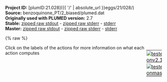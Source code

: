 **Project ID:** [plumID:21.028]({{ '/' | absolute_url }}eggs/21/028/)  
**Source:** benzoquinone_PT/2_biased/plumed.dat  
**Originally used with PLUMED version:** 2.7  
**Stable:** [zipped raw stdout](plumed.dat.plumed.stdout.txt.zip) - [zipped raw stderr](plumed.dat.plumed.stderr.txt.zip) - [stderr](plumed.dat.plumed.stderr)  
**Master:** [zipped raw stdout](plumed.dat.plumed_master.stdout.txt.zip) - [zipped raw stderr](plumed.dat.plumed_master.stderr.txt.zip) - [stderr](plumed.dat.plumed_master.stderr)  

{% raw %}
<div style="width: 100%; float:left">
<div style="width: 90%; float:left" id="value_details_data/benzoquinone_PT/2_biased/plumed.dat"> Click on the labels of the actions for more information on what each action computes </div>
<div style="width: 10%; float:left"><table><tr><td style="padding:1px"><a href="plumed.dat.plumed.stderr"><img src="https://img.shields.io/badge/v2.10-passing-green.svg" alt="tested onv2.10" /></a></td></tr><tr><td style="padding:1px"><a href="plumed.dat.plumed_master.stderr"><img src="https://img.shields.io/badge/master-passing-green.svg" alt="tested onmaster" /></a></td></tr></table></div></div>
<pre style="width=97%;">
<span style="color:blue" class="comment">#! vim:ft=plumed</span>
<br/><span style="color:blue" class="comment"># input file for biased intramolecular double proton transfer in 2,5-diamino-1,4-benzoquinone with Deep-TDA</span>
<br/><span style="color:blue" class="comment"># we can use the coordination number of the heavy atoms!</span>
<span style="color:blue" class="comment"># we would like to preserve the symmetries</span>
<br/><span style="color:blue" class="comment">#UNITS</span>
<span class="plumedtooltip" style="color:green">UNITS<span class="right">This command sets the internal units for the code. <a href="https://www.plumed.org/doc-master/user-doc/html/_u_n_i_t_s.html" style="color:green">More details</a><i></i></span></span> <span class="plumedtooltip">LENGTH<span class="right">the units of lengths<i></i></span></span>=A

<span style="color:blue" class="comment"># ==== GROUPS ====</span>
<span style="display:none;" id="data/benzoquinone_PT/2_biased/plumed.dat">The UNITS action with label <b></b> calculates something</span><b name="data/benzoquinone_PT/2_biased/plumed.datC" onclick='showPath("data/benzoquinone_PT/2_biased/plumed.dat","data/benzoquinone_PT/2_biased/plumed.datC","data/benzoquinone_PT/2_biased/plumed.datC","violet")'>C</b><span style="display:none;" id="data/benzoquinone_PT/2_biased/plumed.datC">The GROUP action with label <b>C</b> calculates the following quantities:<table  align="center" frame="void" width="95%" cellpadding="5%"><tr><td width="5%"><b> Quantity </b>  </td><td width="5%"><b> Type </b>  </td><td><b> Description </b> </td></tr><tr><td width="5%">C</td><td width="5%"><font color="violet">atoms</font></td><td>indices of atoms specified in GROUP</td></tr></table></span>: <span class="plumedtooltip" style="color:green">GROUP<span class="right">Define a group of atoms so that a particular list of atoms can be referenced with a single label in definitions of CVs or virtual atoms. <a href="https://www.plumed.org/doc-master/user-doc/html/_g_r_o_u_p.html" style="color:green">More details</a><i></i></span></span> <span class="plumedtooltip">ATOMS<span class="right">the numerical indexes for the set of atoms in the group<i></i></span></span>=1,2,3,4,5,6
<b name="data/benzoquinone_PT/2_biased/plumed.datN" onclick='showPath("data/benzoquinone_PT/2_biased/plumed.dat","data/benzoquinone_PT/2_biased/plumed.datN","data/benzoquinone_PT/2_biased/plumed.datN","violet")'>N</b><span style="display:none;" id="data/benzoquinone_PT/2_biased/plumed.datN">The GROUP action with label <b>N</b> calculates the following quantities:<table  align="center" frame="void" width="95%" cellpadding="5%"><tr><td width="5%"><b> Quantity </b>  </td><td width="5%"><b> Type </b>  </td><td><b> Description </b> </td></tr><tr><td width="5%">N</td><td width="5%"><font color="violet">atoms</font></td><td>indices of atoms specified in GROUP</td></tr></table></span>: <span class="plumedtooltip" style="color:green">GROUP<span class="right">Define a group of atoms so that a particular list of atoms can be referenced with a single label in definitions of CVs or virtual atoms. <a href="https://www.plumed.org/doc-master/user-doc/html/_g_r_o_u_p.html" style="color:green">More details</a><i></i></span></span> <span class="plumedtooltip">ATOMS<span class="right">the numerical indexes for the set of atoms in the group<i></i></span></span>=9,12
<b name="data/benzoquinone_PT/2_biased/plumed.datO" onclick='showPath("data/benzoquinone_PT/2_biased/plumed.dat","data/benzoquinone_PT/2_biased/plumed.datO","data/benzoquinone_PT/2_biased/plumed.datO","violet")'>O</b><span style="display:none;" id="data/benzoquinone_PT/2_biased/plumed.datO">The GROUP action with label <b>O</b> calculates the following quantities:<table  align="center" frame="void" width="95%" cellpadding="5%"><tr><td width="5%"><b> Quantity </b>  </td><td width="5%"><b> Type </b>  </td><td><b> Description </b> </td></tr><tr><td width="5%">O</td><td width="5%"><font color="violet">atoms</font></td><td>indices of atoms specified in GROUP</td></tr></table></span>: <span class="plumedtooltip" style="color:green">GROUP<span class="right">Define a group of atoms so that a particular list of atoms can be referenced with a single label in definitions of CVs or virtual atoms. <a href="https://www.plumed.org/doc-master/user-doc/html/_g_r_o_u_p.html" style="color:green">More details</a><i></i></span></span> <span class="plumedtooltip">ATOMS<span class="right">the numerical indexes for the set of atoms in the group<i></i></span></span>=15,16
<b name="data/benzoquinone_PT/2_biased/plumed.datH" onclick='showPath("data/benzoquinone_PT/2_biased/plumed.dat","data/benzoquinone_PT/2_biased/plumed.datH","data/benzoquinone_PT/2_biased/plumed.datH","violet")'>H</b><span style="display:none;" id="data/benzoquinone_PT/2_biased/plumed.datH">The GROUP action with label <b>H</b> calculates the following quantities:<table  align="center" frame="void" width="95%" cellpadding="5%"><tr><td width="5%"><b> Quantity </b>  </td><td width="5%"><b> Type </b>  </td><td><b> Description </b> </td></tr><tr><td width="5%">H</td><td width="5%"><font color="violet">atoms</font></td><td>indices of atoms specified in GROUP</td></tr></table></span>: <span class="plumedtooltip" style="color:green">GROUP<span class="right">Define a group of atoms so that a particular list of atoms can be referenced with a single label in definitions of CVs or virtual atoms. <a href="https://www.plumed.org/doc-master/user-doc/html/_g_r_o_u_p.html" style="color:green">More details</a><i></i></span></span> <span class="plumedtooltip">ATOMS<span class="right">the numerical indexes for the set of atoms in the group<i></i></span></span>=7,8,10,11,13,14

<span style="color:blue" class="comment"># ==== HEAVY ATOMS ====</span>
<b name="data/benzoquinone_PT/2_biased/plumed.datC1" onclick='showPath("data/benzoquinone_PT/2_biased/plumed.dat","data/benzoquinone_PT/2_biased/plumed.datC1","data/benzoquinone_PT/2_biased/plumed.datC1","violet")'>C1</b><span style="display:none;" id="data/benzoquinone_PT/2_biased/plumed.datC1">The GROUP action with label <b>C1</b> calculates the following quantities:<table  align="center" frame="void" width="95%" cellpadding="5%"><tr><td width="5%"><b> Quantity </b>  </td><td width="5%"><b> Type </b>  </td><td><b> Description </b> </td></tr><tr><td width="5%">C1</td><td width="5%"><font color="violet">atoms</font></td><td>indices of atoms specified in GROUP</td></tr></table></span>: <span class="plumedtooltip" style="color:green">GROUP<span class="right">Define a group of atoms so that a particular list of atoms can be referenced with a single label in definitions of CVs or virtual atoms. <a href="https://www.plumed.org/doc-master/user-doc/html/_g_r_o_u_p.html" style="color:green">More details</a><i></i></span></span> <span class="plumedtooltip">ATOMS<span class="right">the numerical indexes for the set of atoms in the group<i></i></span></span>=1
<b name="data/benzoquinone_PT/2_biased/plumed.datC2" onclick='showPath("data/benzoquinone_PT/2_biased/plumed.dat","data/benzoquinone_PT/2_biased/plumed.datC2","data/benzoquinone_PT/2_biased/plumed.datC2","violet")'>C2</b><span style="display:none;" id="data/benzoquinone_PT/2_biased/plumed.datC2">The GROUP action with label <b>C2</b> calculates the following quantities:<table  align="center" frame="void" width="95%" cellpadding="5%"><tr><td width="5%"><b> Quantity </b>  </td><td width="5%"><b> Type </b>  </td><td><b> Description </b> </td></tr><tr><td width="5%">C2</td><td width="5%"><font color="violet">atoms</font></td><td>indices of atoms specified in GROUP</td></tr></table></span>: <span class="plumedtooltip" style="color:green">GROUP<span class="right">Define a group of atoms so that a particular list of atoms can be referenced with a single label in definitions of CVs or virtual atoms. <a href="https://www.plumed.org/doc-master/user-doc/html/_g_r_o_u_p.html" style="color:green">More details</a><i></i></span></span> <span class="plumedtooltip">ATOMS<span class="right">the numerical indexes for the set of atoms in the group<i></i></span></span>=2
<b name="data/benzoquinone_PT/2_biased/plumed.datC3" onclick='showPath("data/benzoquinone_PT/2_biased/plumed.dat","data/benzoquinone_PT/2_biased/plumed.datC3","data/benzoquinone_PT/2_biased/plumed.datC3","violet")'>C3</b><span style="display:none;" id="data/benzoquinone_PT/2_biased/plumed.datC3">The GROUP action with label <b>C3</b> calculates the following quantities:<table  align="center" frame="void" width="95%" cellpadding="5%"><tr><td width="5%"><b> Quantity </b>  </td><td width="5%"><b> Type </b>  </td><td><b> Description </b> </td></tr><tr><td width="5%">C3</td><td width="5%"><font color="violet">atoms</font></td><td>indices of atoms specified in GROUP</td></tr></table></span>: <span class="plumedtooltip" style="color:green">GROUP<span class="right">Define a group of atoms so that a particular list of atoms can be referenced with a single label in definitions of CVs or virtual atoms. <a href="https://www.plumed.org/doc-master/user-doc/html/_g_r_o_u_p.html" style="color:green">More details</a><i></i></span></span> <span class="plumedtooltip">ATOMS<span class="right">the numerical indexes for the set of atoms in the group<i></i></span></span>=3
<b name="data/benzoquinone_PT/2_biased/plumed.datC4" onclick='showPath("data/benzoquinone_PT/2_biased/plumed.dat","data/benzoquinone_PT/2_biased/plumed.datC4","data/benzoquinone_PT/2_biased/plumed.datC4","violet")'>C4</b><span style="display:none;" id="data/benzoquinone_PT/2_biased/plumed.datC4">The GROUP action with label <b>C4</b> calculates the following quantities:<table  align="center" frame="void" width="95%" cellpadding="5%"><tr><td width="5%"><b> Quantity </b>  </td><td width="5%"><b> Type </b>  </td><td><b> Description </b> </td></tr><tr><td width="5%">C4</td><td width="5%"><font color="violet">atoms</font></td><td>indices of atoms specified in GROUP</td></tr></table></span>: <span class="plumedtooltip" style="color:green">GROUP<span class="right">Define a group of atoms so that a particular list of atoms can be referenced with a single label in definitions of CVs or virtual atoms. <a href="https://www.plumed.org/doc-master/user-doc/html/_g_r_o_u_p.html" style="color:green">More details</a><i></i></span></span> <span class="plumedtooltip">ATOMS<span class="right">the numerical indexes for the set of atoms in the group<i></i></span></span>=4
<b name="data/benzoquinone_PT/2_biased/plumed.datC5" onclick='showPath("data/benzoquinone_PT/2_biased/plumed.dat","data/benzoquinone_PT/2_biased/plumed.datC5","data/benzoquinone_PT/2_biased/plumed.datC5","violet")'>C5</b><span style="display:none;" id="data/benzoquinone_PT/2_biased/plumed.datC5">The GROUP action with label <b>C5</b> calculates the following quantities:<table  align="center" frame="void" width="95%" cellpadding="5%"><tr><td width="5%"><b> Quantity </b>  </td><td width="5%"><b> Type </b>  </td><td><b> Description </b> </td></tr><tr><td width="5%">C5</td><td width="5%"><font color="violet">atoms</font></td><td>indices of atoms specified in GROUP</td></tr></table></span>: <span class="plumedtooltip" style="color:green">GROUP<span class="right">Define a group of atoms so that a particular list of atoms can be referenced with a single label in definitions of CVs or virtual atoms. <a href="https://www.plumed.org/doc-master/user-doc/html/_g_r_o_u_p.html" style="color:green">More details</a><i></i></span></span> <span class="plumedtooltip">ATOMS<span class="right">the numerical indexes for the set of atoms in the group<i></i></span></span>=5
<b name="data/benzoquinone_PT/2_biased/plumed.datC6" onclick='showPath("data/benzoquinone_PT/2_biased/plumed.dat","data/benzoquinone_PT/2_biased/plumed.datC6","data/benzoquinone_PT/2_biased/plumed.datC6","violet")'>C6</b><span style="display:none;" id="data/benzoquinone_PT/2_biased/plumed.datC6">The GROUP action with label <b>C6</b> calculates the following quantities:<table  align="center" frame="void" width="95%" cellpadding="5%"><tr><td width="5%"><b> Quantity </b>  </td><td width="5%"><b> Type </b>  </td><td><b> Description </b> </td></tr><tr><td width="5%">C6</td><td width="5%"><font color="violet">atoms</font></td><td>indices of atoms specified in GROUP</td></tr></table></span>: <span class="plumedtooltip" style="color:green">GROUP<span class="right">Define a group of atoms so that a particular list of atoms can be referenced with a single label in definitions of CVs or virtual atoms. <a href="https://www.plumed.org/doc-master/user-doc/html/_g_r_o_u_p.html" style="color:green">More details</a><i></i></span></span> <span class="plumedtooltip">ATOMS<span class="right">the numerical indexes for the set of atoms in the group<i></i></span></span>=6
<b name="data/benzoquinone_PT/2_biased/plumed.datN1" onclick='showPath("data/benzoquinone_PT/2_biased/plumed.dat","data/benzoquinone_PT/2_biased/plumed.datN1","data/benzoquinone_PT/2_biased/plumed.datN1","violet")'>N1</b><span style="display:none;" id="data/benzoquinone_PT/2_biased/plumed.datN1">The GROUP action with label <b>N1</b> calculates the following quantities:<table  align="center" frame="void" width="95%" cellpadding="5%"><tr><td width="5%"><b> Quantity </b>  </td><td width="5%"><b> Type </b>  </td><td><b> Description </b> </td></tr><tr><td width="5%">N1</td><td width="5%"><font color="violet">atoms</font></td><td>indices of atoms specified in GROUP</td></tr></table></span>: <span class="plumedtooltip" style="color:green">GROUP<span class="right">Define a group of atoms so that a particular list of atoms can be referenced with a single label in definitions of CVs or virtual atoms. <a href="https://www.plumed.org/doc-master/user-doc/html/_g_r_o_u_p.html" style="color:green">More details</a><i></i></span></span> <span class="plumedtooltip">ATOMS<span class="right">the numerical indexes for the set of atoms in the group<i></i></span></span>=9
<b name="data/benzoquinone_PT/2_biased/plumed.datN2" onclick='showPath("data/benzoquinone_PT/2_biased/plumed.dat","data/benzoquinone_PT/2_biased/plumed.datN2","data/benzoquinone_PT/2_biased/plumed.datN2","violet")'>N2</b><span style="display:none;" id="data/benzoquinone_PT/2_biased/plumed.datN2">The GROUP action with label <b>N2</b> calculates the following quantities:<table  align="center" frame="void" width="95%" cellpadding="5%"><tr><td width="5%"><b> Quantity </b>  </td><td width="5%"><b> Type </b>  </td><td><b> Description </b> </td></tr><tr><td width="5%">N2</td><td width="5%"><font color="violet">atoms</font></td><td>indices of atoms specified in GROUP</td></tr></table></span>: <span class="plumedtooltip" style="color:green">GROUP<span class="right">Define a group of atoms so that a particular list of atoms can be referenced with a single label in definitions of CVs or virtual atoms. <a href="https://www.plumed.org/doc-master/user-doc/html/_g_r_o_u_p.html" style="color:green">More details</a><i></i></span></span> <span class="plumedtooltip">ATOMS<span class="right">the numerical indexes for the set of atoms in the group<i></i></span></span>=12
<b name="data/benzoquinone_PT/2_biased/plumed.datO1" onclick='showPath("data/benzoquinone_PT/2_biased/plumed.dat","data/benzoquinone_PT/2_biased/plumed.datO1","data/benzoquinone_PT/2_biased/plumed.datO1","violet")'>O1</b><span style="display:none;" id="data/benzoquinone_PT/2_biased/plumed.datO1">The GROUP action with label <b>O1</b> calculates the following quantities:<table  align="center" frame="void" width="95%" cellpadding="5%"><tr><td width="5%"><b> Quantity </b>  </td><td width="5%"><b> Type </b>  </td><td><b> Description </b> </td></tr><tr><td width="5%">O1</td><td width="5%"><font color="violet">atoms</font></td><td>indices of atoms specified in GROUP</td></tr></table></span>: <span class="plumedtooltip" style="color:green">GROUP<span class="right">Define a group of atoms so that a particular list of atoms can be referenced with a single label in definitions of CVs or virtual atoms. <a href="https://www.plumed.org/doc-master/user-doc/html/_g_r_o_u_p.html" style="color:green">More details</a><i></i></span></span> <span class="plumedtooltip">ATOMS<span class="right">the numerical indexes for the set of atoms in the group<i></i></span></span>=15
<b name="data/benzoquinone_PT/2_biased/plumed.datO2" onclick='showPath("data/benzoquinone_PT/2_biased/plumed.dat","data/benzoquinone_PT/2_biased/plumed.datO2","data/benzoquinone_PT/2_biased/plumed.datO2","violet")'>O2</b><span style="display:none;" id="data/benzoquinone_PT/2_biased/plumed.datO2">The GROUP action with label <b>O2</b> calculates the following quantities:<table  align="center" frame="void" width="95%" cellpadding="5%"><tr><td width="5%"><b> Quantity </b>  </td><td width="5%"><b> Type </b>  </td><td><b> Description </b> </td></tr><tr><td width="5%">O2</td><td width="5%"><font color="violet">atoms</font></td><td>indices of atoms specified in GROUP</td></tr></table></span>: <span class="plumedtooltip" style="color:green">GROUP<span class="right">Define a group of atoms so that a particular list of atoms can be referenced with a single label in definitions of CVs or virtual atoms. <a href="https://www.plumed.org/doc-master/user-doc/html/_g_r_o_u_p.html" style="color:green">More details</a><i></i></span></span> <span class="plumedtooltip">ATOMS<span class="right">the numerical indexes for the set of atoms in the group<i></i></span></span>=16

<b name="data/benzoquinone_PT/2_biased/plumed.datc1c" onclick='showPath("data/benzoquinone_PT/2_biased/plumed.dat","data/benzoquinone_PT/2_biased/plumed.datc1c","data/benzoquinone_PT/2_biased/plumed.datc1c","black")'>c1c</b><span style="display:none;" id="data/benzoquinone_PT/2_biased/plumed.datc1c">The COORDINATION action with label <b>c1c</b> calculates the following quantities:<table  align="center" frame="void" width="95%" cellpadding="5%"><tr><td width="5%"><b> Quantity </b>  </td><td width="5%"><b> Type </b>  </td><td><b> Description </b> </td></tr><tr><td width="5%">c1c</td><td width="5%"><font color="black">scalar</font></td><td>the value of the coordination</td></tr></table></span>: <span class="plumedtooltip" style="color:green">COORDINATION<span class="right">Calculate coordination numbers. <a href="https://www.plumed.org/doc-master/user-doc/html/_c_o_o_r_d_i_n_a_t_i_o_n.html" style="color:green">More details</a><i></i></span></span> <span class="plumedtooltip">GROUPA<span class="right">First list of atoms<i></i></span></span>=<b name="data/benzoquinone_PT/2_biased/plumed.datC1">C1</b> <span class="plumedtooltip">GROUPB<span class="right">Second list of atoms (if empty, N*(N-1)/2 pairs in GROUPA are counted)<i></i></span></span>=<b name="data/benzoquinone_PT/2_biased/plumed.datC">C</b> <span class="plumedtooltip">SWITCH<span class="right">This keyword is used if you want to employ an alternative to the continuous switching function defined above<i></i></span></span>={RATIONAL D_0=0.0 R_0=1.7 NN=6 MM=8} <span class="plumedtooltip">NOPBC<span class="right"> ignore the periodic boundary conditions when calculating distances<i></i></span></span>
<b name="data/benzoquinone_PT/2_biased/plumed.datc1n" onclick='showPath("data/benzoquinone_PT/2_biased/plumed.dat","data/benzoquinone_PT/2_biased/plumed.datc1n","data/benzoquinone_PT/2_biased/plumed.datc1n","black")'>c1n</b><span style="display:none;" id="data/benzoquinone_PT/2_biased/plumed.datc1n">The COORDINATION action with label <b>c1n</b> calculates the following quantities:<table  align="center" frame="void" width="95%" cellpadding="5%"><tr><td width="5%"><b> Quantity </b>  </td><td width="5%"><b> Type </b>  </td><td><b> Description </b> </td></tr><tr><td width="5%">c1n</td><td width="5%"><font color="black">scalar</font></td><td>the value of the coordination</td></tr></table></span>: <span class="plumedtooltip" style="color:green">COORDINATION<span class="right">Calculate coordination numbers. <a href="https://www.plumed.org/doc-master/user-doc/html/_c_o_o_r_d_i_n_a_t_i_o_n.html" style="color:green">More details</a><i></i></span></span> <span class="plumedtooltip">GROUPA<span class="right">First list of atoms<i></i></span></span>=<b name="data/benzoquinone_PT/2_biased/plumed.datC1">C1</b> <span class="plumedtooltip">GROUPB<span class="right">Second list of atoms (if empty, N*(N-1)/2 pairs in GROUPA are counted)<i></i></span></span>=<b name="data/benzoquinone_PT/2_biased/plumed.datN">N</b> <span class="plumedtooltip">SWITCH<span class="right">This keyword is used if you want to employ an alternative to the continuous switching function defined above<i></i></span></span>={RATIONAL D_0=0.0 R_0=1.7 NN=6 MM=8} <span class="plumedtooltip">NOPBC<span class="right"> ignore the periodic boundary conditions when calculating distances<i></i></span></span>
<b name="data/benzoquinone_PT/2_biased/plumed.datc1o" onclick='showPath("data/benzoquinone_PT/2_biased/plumed.dat","data/benzoquinone_PT/2_biased/plumed.datc1o","data/benzoquinone_PT/2_biased/plumed.datc1o","black")'>c1o</b><span style="display:none;" id="data/benzoquinone_PT/2_biased/plumed.datc1o">The COORDINATION action with label <b>c1o</b> calculates the following quantities:<table  align="center" frame="void" width="95%" cellpadding="5%"><tr><td width="5%"><b> Quantity </b>  </td><td width="5%"><b> Type </b>  </td><td><b> Description </b> </td></tr><tr><td width="5%">c1o</td><td width="5%"><font color="black">scalar</font></td><td>the value of the coordination</td></tr></table></span>: <span class="plumedtooltip" style="color:green">COORDINATION<span class="right">Calculate coordination numbers. <a href="https://www.plumed.org/doc-master/user-doc/html/_c_o_o_r_d_i_n_a_t_i_o_n.html" style="color:green">More details</a><i></i></span></span> <span class="plumedtooltip">GROUPA<span class="right">First list of atoms<i></i></span></span>=<b name="data/benzoquinone_PT/2_biased/plumed.datC1">C1</b> <span class="plumedtooltip">GROUPB<span class="right">Second list of atoms (if empty, N*(N-1)/2 pairs in GROUPA are counted)<i></i></span></span>=<b name="data/benzoquinone_PT/2_biased/plumed.datO">O</b> <span class="plumedtooltip">SWITCH<span class="right">This keyword is used if you want to employ an alternative to the continuous switching function defined above<i></i></span></span>={RATIONAL D_0=0.0 R_0=1.6 NN=6 MM=8} <span class="plumedtooltip">NOPBC<span class="right"> ignore the periodic boundary conditions when calculating distances<i></i></span></span>
<b name="data/benzoquinone_PT/2_biased/plumed.datc1h" onclick='showPath("data/benzoquinone_PT/2_biased/plumed.dat","data/benzoquinone_PT/2_biased/plumed.datc1h","data/benzoquinone_PT/2_biased/plumed.datc1h","black")'>c1h</b><span style="display:none;" id="data/benzoquinone_PT/2_biased/plumed.datc1h">The COORDINATION action with label <b>c1h</b> calculates the following quantities:<table  align="center" frame="void" width="95%" cellpadding="5%"><tr><td width="5%"><b> Quantity </b>  </td><td width="5%"><b> Type </b>  </td><td><b> Description </b> </td></tr><tr><td width="5%">c1h</td><td width="5%"><font color="black">scalar</font></td><td>the value of the coordination</td></tr></table></span>: <span class="plumedtooltip" style="color:green">COORDINATION<span class="right">Calculate coordination numbers. <a href="https://www.plumed.org/doc-master/user-doc/html/_c_o_o_r_d_i_n_a_t_i_o_n.html" style="color:green">More details</a><i></i></span></span> <span class="plumedtooltip">GROUPA<span class="right">First list of atoms<i></i></span></span>=<b name="data/benzoquinone_PT/2_biased/plumed.datC1">C1</b> <span class="plumedtooltip">GROUPB<span class="right">Second list of atoms (if empty, N*(N-1)/2 pairs in GROUPA are counted)<i></i></span></span>=<b name="data/benzoquinone_PT/2_biased/plumed.datH">H</b> <span class="plumedtooltip">SWITCH<span class="right">This keyword is used if you want to employ an alternative to the continuous switching function defined above<i></i></span></span>={RATIONAL D_0=0.0 R_0=1.2 NN=6 MM=8} <span class="plumedtooltip">NOPBC<span class="right"> ignore the periodic boundary conditions when calculating distances<i></i></span></span>
<b name="data/benzoquinone_PT/2_biased/plumed.datc2c" onclick='showPath("data/benzoquinone_PT/2_biased/plumed.dat","data/benzoquinone_PT/2_biased/plumed.datc2c","data/benzoquinone_PT/2_biased/plumed.datc2c","black")'>c2c</b><span style="display:none;" id="data/benzoquinone_PT/2_biased/plumed.datc2c">The COORDINATION action with label <b>c2c</b> calculates the following quantities:<table  align="center" frame="void" width="95%" cellpadding="5%"><tr><td width="5%"><b> Quantity </b>  </td><td width="5%"><b> Type </b>  </td><td><b> Description </b> </td></tr><tr><td width="5%">c2c</td><td width="5%"><font color="black">scalar</font></td><td>the value of the coordination</td></tr></table></span>: <span class="plumedtooltip" style="color:green">COORDINATION<span class="right">Calculate coordination numbers. <a href="https://www.plumed.org/doc-master/user-doc/html/_c_o_o_r_d_i_n_a_t_i_o_n.html" style="color:green">More details</a><i></i></span></span> <span class="plumedtooltip">GROUPA<span class="right">First list of atoms<i></i></span></span>=<b name="data/benzoquinone_PT/2_biased/plumed.datC2">C2</b> <span class="plumedtooltip">GROUPB<span class="right">Second list of atoms (if empty, N*(N-1)/2 pairs in GROUPA are counted)<i></i></span></span>=<b name="data/benzoquinone_PT/2_biased/plumed.datC">C</b> <span class="plumedtooltip">SWITCH<span class="right">This keyword is used if you want to employ an alternative to the continuous switching function defined above<i></i></span></span>={RATIONAL D_0=0.0 R_0=1.7 NN=6 MM=8} <span class="plumedtooltip">NOPBC<span class="right"> ignore the periodic boundary conditions when calculating distances<i></i></span></span>
<b name="data/benzoquinone_PT/2_biased/plumed.datc2n" onclick='showPath("data/benzoquinone_PT/2_biased/plumed.dat","data/benzoquinone_PT/2_biased/plumed.datc2n","data/benzoquinone_PT/2_biased/plumed.datc2n","black")'>c2n</b><span style="display:none;" id="data/benzoquinone_PT/2_biased/plumed.datc2n">The COORDINATION action with label <b>c2n</b> calculates the following quantities:<table  align="center" frame="void" width="95%" cellpadding="5%"><tr><td width="5%"><b> Quantity </b>  </td><td width="5%"><b> Type </b>  </td><td><b> Description </b> </td></tr><tr><td width="5%">c2n</td><td width="5%"><font color="black">scalar</font></td><td>the value of the coordination</td></tr></table></span>: <span class="plumedtooltip" style="color:green">COORDINATION<span class="right">Calculate coordination numbers. <a href="https://www.plumed.org/doc-master/user-doc/html/_c_o_o_r_d_i_n_a_t_i_o_n.html" style="color:green">More details</a><i></i></span></span> <span class="plumedtooltip">GROUPA<span class="right">First list of atoms<i></i></span></span>=<b name="data/benzoquinone_PT/2_biased/plumed.datC2">C2</b> <span class="plumedtooltip">GROUPB<span class="right">Second list of atoms (if empty, N*(N-1)/2 pairs in GROUPA are counted)<i></i></span></span>=<b name="data/benzoquinone_PT/2_biased/plumed.datN">N</b> <span class="plumedtooltip">SWITCH<span class="right">This keyword is used if you want to employ an alternative to the continuous switching function defined above<i></i></span></span>={RATIONAL D_0=0.0 R_0=1.7 NN=6 MM=8} <span class="plumedtooltip">NOPBC<span class="right"> ignore the periodic boundary conditions when calculating distances<i></i></span></span>
<b name="data/benzoquinone_PT/2_biased/plumed.datc2o" onclick='showPath("data/benzoquinone_PT/2_biased/plumed.dat","data/benzoquinone_PT/2_biased/plumed.datc2o","data/benzoquinone_PT/2_biased/plumed.datc2o","black")'>c2o</b><span style="display:none;" id="data/benzoquinone_PT/2_biased/plumed.datc2o">The COORDINATION action with label <b>c2o</b> calculates the following quantities:<table  align="center" frame="void" width="95%" cellpadding="5%"><tr><td width="5%"><b> Quantity </b>  </td><td width="5%"><b> Type </b>  </td><td><b> Description </b> </td></tr><tr><td width="5%">c2o</td><td width="5%"><font color="black">scalar</font></td><td>the value of the coordination</td></tr></table></span>: <span class="plumedtooltip" style="color:green">COORDINATION<span class="right">Calculate coordination numbers. <a href="https://www.plumed.org/doc-master/user-doc/html/_c_o_o_r_d_i_n_a_t_i_o_n.html" style="color:green">More details</a><i></i></span></span> <span class="plumedtooltip">GROUPA<span class="right">First list of atoms<i></i></span></span>=<b name="data/benzoquinone_PT/2_biased/plumed.datC2">C2</b> <span class="plumedtooltip">GROUPB<span class="right">Second list of atoms (if empty, N*(N-1)/2 pairs in GROUPA are counted)<i></i></span></span>=<b name="data/benzoquinone_PT/2_biased/plumed.datO">O</b> <span class="plumedtooltip">SWITCH<span class="right">This keyword is used if you want to employ an alternative to the continuous switching function defined above<i></i></span></span>={RATIONAL D_0=0.0 R_0=1.6 NN=6 MM=8} <span class="plumedtooltip">NOPBC<span class="right"> ignore the periodic boundary conditions when calculating distances<i></i></span></span>
<b name="data/benzoquinone_PT/2_biased/plumed.datc2h" onclick='showPath("data/benzoquinone_PT/2_biased/plumed.dat","data/benzoquinone_PT/2_biased/plumed.datc2h","data/benzoquinone_PT/2_biased/plumed.datc2h","black")'>c2h</b><span style="display:none;" id="data/benzoquinone_PT/2_biased/plumed.datc2h">The COORDINATION action with label <b>c2h</b> calculates the following quantities:<table  align="center" frame="void" width="95%" cellpadding="5%"><tr><td width="5%"><b> Quantity </b>  </td><td width="5%"><b> Type </b>  </td><td><b> Description </b> </td></tr><tr><td width="5%">c2h</td><td width="5%"><font color="black">scalar</font></td><td>the value of the coordination</td></tr></table></span>: <span class="plumedtooltip" style="color:green">COORDINATION<span class="right">Calculate coordination numbers. <a href="https://www.plumed.org/doc-master/user-doc/html/_c_o_o_r_d_i_n_a_t_i_o_n.html" style="color:green">More details</a><i></i></span></span> <span class="plumedtooltip">GROUPA<span class="right">First list of atoms<i></i></span></span>=<b name="data/benzoquinone_PT/2_biased/plumed.datC2">C2</b> <span class="plumedtooltip">GROUPB<span class="right">Second list of atoms (if empty, N*(N-1)/2 pairs in GROUPA are counted)<i></i></span></span>=<b name="data/benzoquinone_PT/2_biased/plumed.datH">H</b> <span class="plumedtooltip">SWITCH<span class="right">This keyword is used if you want to employ an alternative to the continuous switching function defined above<i></i></span></span>={RATIONAL D_0=0.0 R_0=1.2 NN=6 MM=8} <span class="plumedtooltip">NOPBC<span class="right"> ignore the periodic boundary conditions when calculating distances<i></i></span></span>
<b name="data/benzoquinone_PT/2_biased/plumed.datc3c" onclick='showPath("data/benzoquinone_PT/2_biased/plumed.dat","data/benzoquinone_PT/2_biased/plumed.datc3c","data/benzoquinone_PT/2_biased/plumed.datc3c","black")'>c3c</b><span style="display:none;" id="data/benzoquinone_PT/2_biased/plumed.datc3c">The COORDINATION action with label <b>c3c</b> calculates the following quantities:<table  align="center" frame="void" width="95%" cellpadding="5%"><tr><td width="5%"><b> Quantity </b>  </td><td width="5%"><b> Type </b>  </td><td><b> Description </b> </td></tr><tr><td width="5%">c3c</td><td width="5%"><font color="black">scalar</font></td><td>the value of the coordination</td></tr></table></span>: <span class="plumedtooltip" style="color:green">COORDINATION<span class="right">Calculate coordination numbers. <a href="https://www.plumed.org/doc-master/user-doc/html/_c_o_o_r_d_i_n_a_t_i_o_n.html" style="color:green">More details</a><i></i></span></span> <span class="plumedtooltip">GROUPA<span class="right">First list of atoms<i></i></span></span>=<b name="data/benzoquinone_PT/2_biased/plumed.datC3">C3</b> <span class="plumedtooltip">GROUPB<span class="right">Second list of atoms (if empty, N*(N-1)/2 pairs in GROUPA are counted)<i></i></span></span>=<b name="data/benzoquinone_PT/2_biased/plumed.datC">C</b> <span class="plumedtooltip">SWITCH<span class="right">This keyword is used if you want to employ an alternative to the continuous switching function defined above<i></i></span></span>={RATIONAL D_0=0.0 R_0=1.7 NN=6 MM=8} <span class="plumedtooltip">NOPBC<span class="right"> ignore the periodic boundary conditions when calculating distances<i></i></span></span>
<b name="data/benzoquinone_PT/2_biased/plumed.datc3n" onclick='showPath("data/benzoquinone_PT/2_biased/plumed.dat","data/benzoquinone_PT/2_biased/plumed.datc3n","data/benzoquinone_PT/2_biased/plumed.datc3n","black")'>c3n</b><span style="display:none;" id="data/benzoquinone_PT/2_biased/plumed.datc3n">The COORDINATION action with label <b>c3n</b> calculates the following quantities:<table  align="center" frame="void" width="95%" cellpadding="5%"><tr><td width="5%"><b> Quantity </b>  </td><td width="5%"><b> Type </b>  </td><td><b> Description </b> </td></tr><tr><td width="5%">c3n</td><td width="5%"><font color="black">scalar</font></td><td>the value of the coordination</td></tr></table></span>: <span class="plumedtooltip" style="color:green">COORDINATION<span class="right">Calculate coordination numbers. <a href="https://www.plumed.org/doc-master/user-doc/html/_c_o_o_r_d_i_n_a_t_i_o_n.html" style="color:green">More details</a><i></i></span></span> <span class="plumedtooltip">GROUPA<span class="right">First list of atoms<i></i></span></span>=<b name="data/benzoquinone_PT/2_biased/plumed.datC3">C3</b> <span class="plumedtooltip">GROUPB<span class="right">Second list of atoms (if empty, N*(N-1)/2 pairs in GROUPA are counted)<i></i></span></span>=<b name="data/benzoquinone_PT/2_biased/plumed.datN">N</b> <span class="plumedtooltip">SWITCH<span class="right">This keyword is used if you want to employ an alternative to the continuous switching function defined above<i></i></span></span>={RATIONAL D_0=0.0 R_0=1.7 NN=6 MM=8} <span class="plumedtooltip">NOPBC<span class="right"> ignore the periodic boundary conditions when calculating distances<i></i></span></span>
<b name="data/benzoquinone_PT/2_biased/plumed.datc3o" onclick='showPath("data/benzoquinone_PT/2_biased/plumed.dat","data/benzoquinone_PT/2_biased/plumed.datc3o","data/benzoquinone_PT/2_biased/plumed.datc3o","black")'>c3o</b><span style="display:none;" id="data/benzoquinone_PT/2_biased/plumed.datc3o">The COORDINATION action with label <b>c3o</b> calculates the following quantities:<table  align="center" frame="void" width="95%" cellpadding="5%"><tr><td width="5%"><b> Quantity </b>  </td><td width="5%"><b> Type </b>  </td><td><b> Description </b> </td></tr><tr><td width="5%">c3o</td><td width="5%"><font color="black">scalar</font></td><td>the value of the coordination</td></tr></table></span>: <span class="plumedtooltip" style="color:green">COORDINATION<span class="right">Calculate coordination numbers. <a href="https://www.plumed.org/doc-master/user-doc/html/_c_o_o_r_d_i_n_a_t_i_o_n.html" style="color:green">More details</a><i></i></span></span> <span class="plumedtooltip">GROUPA<span class="right">First list of atoms<i></i></span></span>=<b name="data/benzoquinone_PT/2_biased/plumed.datC3">C3</b> <span class="plumedtooltip">GROUPB<span class="right">Second list of atoms (if empty, N*(N-1)/2 pairs in GROUPA are counted)<i></i></span></span>=<b name="data/benzoquinone_PT/2_biased/plumed.datO">O</b> <span class="plumedtooltip">SWITCH<span class="right">This keyword is used if you want to employ an alternative to the continuous switching function defined above<i></i></span></span>={RATIONAL D_0=0.0 R_0=1.6 NN=6 MM=8} <span class="plumedtooltip">NOPBC<span class="right"> ignore the periodic boundary conditions when calculating distances<i></i></span></span>
<b name="data/benzoquinone_PT/2_biased/plumed.datc3h" onclick='showPath("data/benzoquinone_PT/2_biased/plumed.dat","data/benzoquinone_PT/2_biased/plumed.datc3h","data/benzoquinone_PT/2_biased/plumed.datc3h","black")'>c3h</b><span style="display:none;" id="data/benzoquinone_PT/2_biased/plumed.datc3h">The COORDINATION action with label <b>c3h</b> calculates the following quantities:<table  align="center" frame="void" width="95%" cellpadding="5%"><tr><td width="5%"><b> Quantity </b>  </td><td width="5%"><b> Type </b>  </td><td><b> Description </b> </td></tr><tr><td width="5%">c3h</td><td width="5%"><font color="black">scalar</font></td><td>the value of the coordination</td></tr></table></span>: <span class="plumedtooltip" style="color:green">COORDINATION<span class="right">Calculate coordination numbers. <a href="https://www.plumed.org/doc-master/user-doc/html/_c_o_o_r_d_i_n_a_t_i_o_n.html" style="color:green">More details</a><i></i></span></span> <span class="plumedtooltip">GROUPA<span class="right">First list of atoms<i></i></span></span>=<b name="data/benzoquinone_PT/2_biased/plumed.datC3">C3</b> <span class="plumedtooltip">GROUPB<span class="right">Second list of atoms (if empty, N*(N-1)/2 pairs in GROUPA are counted)<i></i></span></span>=<b name="data/benzoquinone_PT/2_biased/plumed.datH">H</b> <span class="plumedtooltip">SWITCH<span class="right">This keyword is used if you want to employ an alternative to the continuous switching function defined above<i></i></span></span>={RATIONAL D_0=0.0 R_0=1.2 NN=6 MM=8} <span class="plumedtooltip">NOPBC<span class="right"> ignore the periodic boundary conditions when calculating distances<i></i></span></span>
<b name="data/benzoquinone_PT/2_biased/plumed.datc4c" onclick='showPath("data/benzoquinone_PT/2_biased/plumed.dat","data/benzoquinone_PT/2_biased/plumed.datc4c","data/benzoquinone_PT/2_biased/plumed.datc4c","black")'>c4c</b><span style="display:none;" id="data/benzoquinone_PT/2_biased/plumed.datc4c">The COORDINATION action with label <b>c4c</b> calculates the following quantities:<table  align="center" frame="void" width="95%" cellpadding="5%"><tr><td width="5%"><b> Quantity </b>  </td><td width="5%"><b> Type </b>  </td><td><b> Description </b> </td></tr><tr><td width="5%">c4c</td><td width="5%"><font color="black">scalar</font></td><td>the value of the coordination</td></tr></table></span>: <span class="plumedtooltip" style="color:green">COORDINATION<span class="right">Calculate coordination numbers. <a href="https://www.plumed.org/doc-master/user-doc/html/_c_o_o_r_d_i_n_a_t_i_o_n.html" style="color:green">More details</a><i></i></span></span> <span class="plumedtooltip">GROUPA<span class="right">First list of atoms<i></i></span></span>=<b name="data/benzoquinone_PT/2_biased/plumed.datC4">C4</b> <span class="plumedtooltip">GROUPB<span class="right">Second list of atoms (if empty, N*(N-1)/2 pairs in GROUPA are counted)<i></i></span></span>=<b name="data/benzoquinone_PT/2_biased/plumed.datC">C</b> <span class="plumedtooltip">SWITCH<span class="right">This keyword is used if you want to employ an alternative to the continuous switching function defined above<i></i></span></span>={RATIONAL D_0=0.0 R_0=1.7 NN=6 MM=8} <span class="plumedtooltip">NOPBC<span class="right"> ignore the periodic boundary conditions when calculating distances<i></i></span></span>
<b name="data/benzoquinone_PT/2_biased/plumed.datc4n" onclick='showPath("data/benzoquinone_PT/2_biased/plumed.dat","data/benzoquinone_PT/2_biased/plumed.datc4n","data/benzoquinone_PT/2_biased/plumed.datc4n","black")'>c4n</b><span style="display:none;" id="data/benzoquinone_PT/2_biased/plumed.datc4n">The COORDINATION action with label <b>c4n</b> calculates the following quantities:<table  align="center" frame="void" width="95%" cellpadding="5%"><tr><td width="5%"><b> Quantity </b>  </td><td width="5%"><b> Type </b>  </td><td><b> Description </b> </td></tr><tr><td width="5%">c4n</td><td width="5%"><font color="black">scalar</font></td><td>the value of the coordination</td></tr></table></span>: <span class="plumedtooltip" style="color:green">COORDINATION<span class="right">Calculate coordination numbers. <a href="https://www.plumed.org/doc-master/user-doc/html/_c_o_o_r_d_i_n_a_t_i_o_n.html" style="color:green">More details</a><i></i></span></span> <span class="plumedtooltip">GROUPA<span class="right">First list of atoms<i></i></span></span>=<b name="data/benzoquinone_PT/2_biased/plumed.datC4">C4</b> <span class="plumedtooltip">GROUPB<span class="right">Second list of atoms (if empty, N*(N-1)/2 pairs in GROUPA are counted)<i></i></span></span>=<b name="data/benzoquinone_PT/2_biased/plumed.datN">N</b> <span class="plumedtooltip">SWITCH<span class="right">This keyword is used if you want to employ an alternative to the continuous switching function defined above<i></i></span></span>={RATIONAL D_0=0.0 R_0=1.7 NN=6 MM=8} <span class="plumedtooltip">NOPBC<span class="right"> ignore the periodic boundary conditions when calculating distances<i></i></span></span>
<b name="data/benzoquinone_PT/2_biased/plumed.datc4o" onclick='showPath("data/benzoquinone_PT/2_biased/plumed.dat","data/benzoquinone_PT/2_biased/plumed.datc4o","data/benzoquinone_PT/2_biased/plumed.datc4o","black")'>c4o</b><span style="display:none;" id="data/benzoquinone_PT/2_biased/plumed.datc4o">The COORDINATION action with label <b>c4o</b> calculates the following quantities:<table  align="center" frame="void" width="95%" cellpadding="5%"><tr><td width="5%"><b> Quantity </b>  </td><td width="5%"><b> Type </b>  </td><td><b> Description </b> </td></tr><tr><td width="5%">c4o</td><td width="5%"><font color="black">scalar</font></td><td>the value of the coordination</td></tr></table></span>: <span class="plumedtooltip" style="color:green">COORDINATION<span class="right">Calculate coordination numbers. <a href="https://www.plumed.org/doc-master/user-doc/html/_c_o_o_r_d_i_n_a_t_i_o_n.html" style="color:green">More details</a><i></i></span></span> <span class="plumedtooltip">GROUPA<span class="right">First list of atoms<i></i></span></span>=<b name="data/benzoquinone_PT/2_biased/plumed.datC4">C4</b> <span class="plumedtooltip">GROUPB<span class="right">Second list of atoms (if empty, N*(N-1)/2 pairs in GROUPA are counted)<i></i></span></span>=<b name="data/benzoquinone_PT/2_biased/plumed.datO">O</b> <span class="plumedtooltip">SWITCH<span class="right">This keyword is used if you want to employ an alternative to the continuous switching function defined above<i></i></span></span>={RATIONAL D_0=0.0 R_0=1.6 NN=6 MM=8} <span class="plumedtooltip">NOPBC<span class="right"> ignore the periodic boundary conditions when calculating distances<i></i></span></span>
<b name="data/benzoquinone_PT/2_biased/plumed.datc4h" onclick='showPath("data/benzoquinone_PT/2_biased/plumed.dat","data/benzoquinone_PT/2_biased/plumed.datc4h","data/benzoquinone_PT/2_biased/plumed.datc4h","black")'>c4h</b><span style="display:none;" id="data/benzoquinone_PT/2_biased/plumed.datc4h">The COORDINATION action with label <b>c4h</b> calculates the following quantities:<table  align="center" frame="void" width="95%" cellpadding="5%"><tr><td width="5%"><b> Quantity </b>  </td><td width="5%"><b> Type </b>  </td><td><b> Description </b> </td></tr><tr><td width="5%">c4h</td><td width="5%"><font color="black">scalar</font></td><td>the value of the coordination</td></tr></table></span>: <span class="plumedtooltip" style="color:green">COORDINATION<span class="right">Calculate coordination numbers. <a href="https://www.plumed.org/doc-master/user-doc/html/_c_o_o_r_d_i_n_a_t_i_o_n.html" style="color:green">More details</a><i></i></span></span> <span class="plumedtooltip">GROUPA<span class="right">First list of atoms<i></i></span></span>=<b name="data/benzoquinone_PT/2_biased/plumed.datC4">C4</b> <span class="plumedtooltip">GROUPB<span class="right">Second list of atoms (if empty, N*(N-1)/2 pairs in GROUPA are counted)<i></i></span></span>=<b name="data/benzoquinone_PT/2_biased/plumed.datH">H</b> <span class="plumedtooltip">SWITCH<span class="right">This keyword is used if you want to employ an alternative to the continuous switching function defined above<i></i></span></span>={RATIONAL D_0=0.0 R_0=1.2 NN=6 MM=8} <span class="plumedtooltip">NOPBC<span class="right"> ignore the periodic boundary conditions when calculating distances<i></i></span></span>
<b name="data/benzoquinone_PT/2_biased/plumed.datc5c" onclick='showPath("data/benzoquinone_PT/2_biased/plumed.dat","data/benzoquinone_PT/2_biased/plumed.datc5c","data/benzoquinone_PT/2_biased/plumed.datc5c","black")'>c5c</b><span style="display:none;" id="data/benzoquinone_PT/2_biased/plumed.datc5c">The COORDINATION action with label <b>c5c</b> calculates the following quantities:<table  align="center" frame="void" width="95%" cellpadding="5%"><tr><td width="5%"><b> Quantity </b>  </td><td width="5%"><b> Type </b>  </td><td><b> Description </b> </td></tr><tr><td width="5%">c5c</td><td width="5%"><font color="black">scalar</font></td><td>the value of the coordination</td></tr></table></span>: <span class="plumedtooltip" style="color:green">COORDINATION<span class="right">Calculate coordination numbers. <a href="https://www.plumed.org/doc-master/user-doc/html/_c_o_o_r_d_i_n_a_t_i_o_n.html" style="color:green">More details</a><i></i></span></span> <span class="plumedtooltip">GROUPA<span class="right">First list of atoms<i></i></span></span>=<b name="data/benzoquinone_PT/2_biased/plumed.datC5">C5</b> <span class="plumedtooltip">GROUPB<span class="right">Second list of atoms (if empty, N*(N-1)/2 pairs in GROUPA are counted)<i></i></span></span>=<b name="data/benzoquinone_PT/2_biased/plumed.datC">C</b> <span class="plumedtooltip">SWITCH<span class="right">This keyword is used if you want to employ an alternative to the continuous switching function defined above<i></i></span></span>={RATIONAL D_0=0.0 R_0=1.7 NN=6 MM=8} <span class="plumedtooltip">NOPBC<span class="right"> ignore the periodic boundary conditions when calculating distances<i></i></span></span>
<b name="data/benzoquinone_PT/2_biased/plumed.datc5n" onclick='showPath("data/benzoquinone_PT/2_biased/plumed.dat","data/benzoquinone_PT/2_biased/plumed.datc5n","data/benzoquinone_PT/2_biased/plumed.datc5n","black")'>c5n</b><span style="display:none;" id="data/benzoquinone_PT/2_biased/plumed.datc5n">The COORDINATION action with label <b>c5n</b> calculates the following quantities:<table  align="center" frame="void" width="95%" cellpadding="5%"><tr><td width="5%"><b> Quantity </b>  </td><td width="5%"><b> Type </b>  </td><td><b> Description </b> </td></tr><tr><td width="5%">c5n</td><td width="5%"><font color="black">scalar</font></td><td>the value of the coordination</td></tr></table></span>: <span class="plumedtooltip" style="color:green">COORDINATION<span class="right">Calculate coordination numbers. <a href="https://www.plumed.org/doc-master/user-doc/html/_c_o_o_r_d_i_n_a_t_i_o_n.html" style="color:green">More details</a><i></i></span></span> <span class="plumedtooltip">GROUPA<span class="right">First list of atoms<i></i></span></span>=<b name="data/benzoquinone_PT/2_biased/plumed.datC5">C5</b> <span class="plumedtooltip">GROUPB<span class="right">Second list of atoms (if empty, N*(N-1)/2 pairs in GROUPA are counted)<i></i></span></span>=<b name="data/benzoquinone_PT/2_biased/plumed.datN">N</b> <span class="plumedtooltip">SWITCH<span class="right">This keyword is used if you want to employ an alternative to the continuous switching function defined above<i></i></span></span>={RATIONAL D_0=0.0 R_0=1.7 NN=6 MM=8} <span class="plumedtooltip">NOPBC<span class="right"> ignore the periodic boundary conditions when calculating distances<i></i></span></span>
<b name="data/benzoquinone_PT/2_biased/plumed.datc5o" onclick='showPath("data/benzoquinone_PT/2_biased/plumed.dat","data/benzoquinone_PT/2_biased/plumed.datc5o","data/benzoquinone_PT/2_biased/plumed.datc5o","black")'>c5o</b><span style="display:none;" id="data/benzoquinone_PT/2_biased/plumed.datc5o">The COORDINATION action with label <b>c5o</b> calculates the following quantities:<table  align="center" frame="void" width="95%" cellpadding="5%"><tr><td width="5%"><b> Quantity </b>  </td><td width="5%"><b> Type </b>  </td><td><b> Description </b> </td></tr><tr><td width="5%">c5o</td><td width="5%"><font color="black">scalar</font></td><td>the value of the coordination</td></tr></table></span>: <span class="plumedtooltip" style="color:green">COORDINATION<span class="right">Calculate coordination numbers. <a href="https://www.plumed.org/doc-master/user-doc/html/_c_o_o_r_d_i_n_a_t_i_o_n.html" style="color:green">More details</a><i></i></span></span> <span class="plumedtooltip">GROUPA<span class="right">First list of atoms<i></i></span></span>=<b name="data/benzoquinone_PT/2_biased/plumed.datC5">C5</b> <span class="plumedtooltip">GROUPB<span class="right">Second list of atoms (if empty, N*(N-1)/2 pairs in GROUPA are counted)<i></i></span></span>=<b name="data/benzoquinone_PT/2_biased/plumed.datO">O</b> <span class="plumedtooltip">SWITCH<span class="right">This keyword is used if you want to employ an alternative to the continuous switching function defined above<i></i></span></span>={RATIONAL D_0=0.0 R_0=1.6 NN=6 MM=8} <span class="plumedtooltip">NOPBC<span class="right"> ignore the periodic boundary conditions when calculating distances<i></i></span></span>
<b name="data/benzoquinone_PT/2_biased/plumed.datc5h" onclick='showPath("data/benzoquinone_PT/2_biased/plumed.dat","data/benzoquinone_PT/2_biased/plumed.datc5h","data/benzoquinone_PT/2_biased/plumed.datc5h","black")'>c5h</b><span style="display:none;" id="data/benzoquinone_PT/2_biased/plumed.datc5h">The COORDINATION action with label <b>c5h</b> calculates the following quantities:<table  align="center" frame="void" width="95%" cellpadding="5%"><tr><td width="5%"><b> Quantity </b>  </td><td width="5%"><b> Type </b>  </td><td><b> Description </b> </td></tr><tr><td width="5%">c5h</td><td width="5%"><font color="black">scalar</font></td><td>the value of the coordination</td></tr></table></span>: <span class="plumedtooltip" style="color:green">COORDINATION<span class="right">Calculate coordination numbers. <a href="https://www.plumed.org/doc-master/user-doc/html/_c_o_o_r_d_i_n_a_t_i_o_n.html" style="color:green">More details</a><i></i></span></span> <span class="plumedtooltip">GROUPA<span class="right">First list of atoms<i></i></span></span>=<b name="data/benzoquinone_PT/2_biased/plumed.datC5">C5</b> <span class="plumedtooltip">GROUPB<span class="right">Second list of atoms (if empty, N*(N-1)/2 pairs in GROUPA are counted)<i></i></span></span>=<b name="data/benzoquinone_PT/2_biased/plumed.datH">H</b> <span class="plumedtooltip">SWITCH<span class="right">This keyword is used if you want to employ an alternative to the continuous switching function defined above<i></i></span></span>={RATIONAL D_0=0.0 R_0=1.2 NN=6 MM=8} <span class="plumedtooltip">NOPBC<span class="right"> ignore the periodic boundary conditions when calculating distances<i></i></span></span>
<b name="data/benzoquinone_PT/2_biased/plumed.datc6c" onclick='showPath("data/benzoquinone_PT/2_biased/plumed.dat","data/benzoquinone_PT/2_biased/plumed.datc6c","data/benzoquinone_PT/2_biased/plumed.datc6c","black")'>c6c</b><span style="display:none;" id="data/benzoquinone_PT/2_biased/plumed.datc6c">The COORDINATION action with label <b>c6c</b> calculates the following quantities:<table  align="center" frame="void" width="95%" cellpadding="5%"><tr><td width="5%"><b> Quantity </b>  </td><td width="5%"><b> Type </b>  </td><td><b> Description </b> </td></tr><tr><td width="5%">c6c</td><td width="5%"><font color="black">scalar</font></td><td>the value of the coordination</td></tr></table></span>: <span class="plumedtooltip" style="color:green">COORDINATION<span class="right">Calculate coordination numbers. <a href="https://www.plumed.org/doc-master/user-doc/html/_c_o_o_r_d_i_n_a_t_i_o_n.html" style="color:green">More details</a><i></i></span></span> <span class="plumedtooltip">GROUPA<span class="right">First list of atoms<i></i></span></span>=<b name="data/benzoquinone_PT/2_biased/plumed.datC6">C6</b> <span class="plumedtooltip">GROUPB<span class="right">Second list of atoms (if empty, N*(N-1)/2 pairs in GROUPA are counted)<i></i></span></span>=<b name="data/benzoquinone_PT/2_biased/plumed.datC">C</b> <span class="plumedtooltip">SWITCH<span class="right">This keyword is used if you want to employ an alternative to the continuous switching function defined above<i></i></span></span>={RATIONAL D_0=0.0 R_0=1.7 NN=6 MM=8} <span class="plumedtooltip">NOPBC<span class="right"> ignore the periodic boundary conditions when calculating distances<i></i></span></span>
<b name="data/benzoquinone_PT/2_biased/plumed.datc6n" onclick='showPath("data/benzoquinone_PT/2_biased/plumed.dat","data/benzoquinone_PT/2_biased/plumed.datc6n","data/benzoquinone_PT/2_biased/plumed.datc6n","black")'>c6n</b><span style="display:none;" id="data/benzoquinone_PT/2_biased/plumed.datc6n">The COORDINATION action with label <b>c6n</b> calculates the following quantities:<table  align="center" frame="void" width="95%" cellpadding="5%"><tr><td width="5%"><b> Quantity </b>  </td><td width="5%"><b> Type </b>  </td><td><b> Description </b> </td></tr><tr><td width="5%">c6n</td><td width="5%"><font color="black">scalar</font></td><td>the value of the coordination</td></tr></table></span>: <span class="plumedtooltip" style="color:green">COORDINATION<span class="right">Calculate coordination numbers. <a href="https://www.plumed.org/doc-master/user-doc/html/_c_o_o_r_d_i_n_a_t_i_o_n.html" style="color:green">More details</a><i></i></span></span> <span class="plumedtooltip">GROUPA<span class="right">First list of atoms<i></i></span></span>=<b name="data/benzoquinone_PT/2_biased/plumed.datC6">C6</b> <span class="plumedtooltip">GROUPB<span class="right">Second list of atoms (if empty, N*(N-1)/2 pairs in GROUPA are counted)<i></i></span></span>=<b name="data/benzoquinone_PT/2_biased/plumed.datN">N</b> <span class="plumedtooltip">SWITCH<span class="right">This keyword is used if you want to employ an alternative to the continuous switching function defined above<i></i></span></span>={RATIONAL D_0=0.0 R_0=1.7 NN=6 MM=8} <span class="plumedtooltip">NOPBC<span class="right"> ignore the periodic boundary conditions when calculating distances<i></i></span></span>
<b name="data/benzoquinone_PT/2_biased/plumed.datc6o" onclick='showPath("data/benzoquinone_PT/2_biased/plumed.dat","data/benzoquinone_PT/2_biased/plumed.datc6o","data/benzoquinone_PT/2_biased/plumed.datc6o","black")'>c6o</b><span style="display:none;" id="data/benzoquinone_PT/2_biased/plumed.datc6o">The COORDINATION action with label <b>c6o</b> calculates the following quantities:<table  align="center" frame="void" width="95%" cellpadding="5%"><tr><td width="5%"><b> Quantity </b>  </td><td width="5%"><b> Type </b>  </td><td><b> Description </b> </td></tr><tr><td width="5%">c6o</td><td width="5%"><font color="black">scalar</font></td><td>the value of the coordination</td></tr></table></span>: <span class="plumedtooltip" style="color:green">COORDINATION<span class="right">Calculate coordination numbers. <a href="https://www.plumed.org/doc-master/user-doc/html/_c_o_o_r_d_i_n_a_t_i_o_n.html" style="color:green">More details</a><i></i></span></span> <span class="plumedtooltip">GROUPA<span class="right">First list of atoms<i></i></span></span>=<b name="data/benzoquinone_PT/2_biased/plumed.datC6">C6</b> <span class="plumedtooltip">GROUPB<span class="right">Second list of atoms (if empty, N*(N-1)/2 pairs in GROUPA are counted)<i></i></span></span>=<b name="data/benzoquinone_PT/2_biased/plumed.datO">O</b> <span class="plumedtooltip">SWITCH<span class="right">This keyword is used if you want to employ an alternative to the continuous switching function defined above<i></i></span></span>={RATIONAL D_0=0.0 R_0=1.6 NN=6 MM=8} <span class="plumedtooltip">NOPBC<span class="right"> ignore the periodic boundary conditions when calculating distances<i></i></span></span>
<b name="data/benzoquinone_PT/2_biased/plumed.datc6h" onclick='showPath("data/benzoquinone_PT/2_biased/plumed.dat","data/benzoquinone_PT/2_biased/plumed.datc6h","data/benzoquinone_PT/2_biased/plumed.datc6h","black")'>c6h</b><span style="display:none;" id="data/benzoquinone_PT/2_biased/plumed.datc6h">The COORDINATION action with label <b>c6h</b> calculates the following quantities:<table  align="center" frame="void" width="95%" cellpadding="5%"><tr><td width="5%"><b> Quantity </b>  </td><td width="5%"><b> Type </b>  </td><td><b> Description </b> </td></tr><tr><td width="5%">c6h</td><td width="5%"><font color="black">scalar</font></td><td>the value of the coordination</td></tr></table></span>: <span class="plumedtooltip" style="color:green">COORDINATION<span class="right">Calculate coordination numbers. <a href="https://www.plumed.org/doc-master/user-doc/html/_c_o_o_r_d_i_n_a_t_i_o_n.html" style="color:green">More details</a><i></i></span></span> <span class="plumedtooltip">GROUPA<span class="right">First list of atoms<i></i></span></span>=<b name="data/benzoquinone_PT/2_biased/plumed.datC6">C6</b> <span class="plumedtooltip">GROUPB<span class="right">Second list of atoms (if empty, N*(N-1)/2 pairs in GROUPA are counted)<i></i></span></span>=<b name="data/benzoquinone_PT/2_biased/plumed.datH">H</b> <span class="plumedtooltip">SWITCH<span class="right">This keyword is used if you want to employ an alternative to the continuous switching function defined above<i></i></span></span>={RATIONAL D_0=0.0 R_0=1.2 NN=6 MM=8} <span class="plumedtooltip">NOPBC<span class="right"> ignore the periodic boundary conditions when calculating distances<i></i></span></span>
<br/><b name="data/benzoquinone_PT/2_biased/plumed.datn1h" onclick='showPath("data/benzoquinone_PT/2_biased/plumed.dat","data/benzoquinone_PT/2_biased/plumed.datn1h","data/benzoquinone_PT/2_biased/plumed.datn1h","black")'>n1h</b><span style="display:none;" id="data/benzoquinone_PT/2_biased/plumed.datn1h">The COORDINATION action with label <b>n1h</b> calculates the following quantities:<table  align="center" frame="void" width="95%" cellpadding="5%"><tr><td width="5%"><b> Quantity </b>  </td><td width="5%"><b> Type </b>  </td><td><b> Description </b> </td></tr><tr><td width="5%">n1h</td><td width="5%"><font color="black">scalar</font></td><td>the value of the coordination</td></tr></table></span>: <span class="plumedtooltip" style="color:green">COORDINATION<span class="right">Calculate coordination numbers. <a href="https://www.plumed.org/doc-master/user-doc/html/_c_o_o_r_d_i_n_a_t_i_o_n.html" style="color:green">More details</a><i></i></span></span> <span class="plumedtooltip">GROUPA<span class="right">First list of atoms<i></i></span></span>=<b name="data/benzoquinone_PT/2_biased/plumed.datN1">N1</b> <span class="plumedtooltip">GROUPB<span class="right">Second list of atoms (if empty, N*(N-1)/2 pairs in GROUPA are counted)<i></i></span></span>=<b name="data/benzoquinone_PT/2_biased/plumed.datH">H</b> <span class="plumedtooltip">SWITCH<span class="right">This keyword is used if you want to employ an alternative to the continuous switching function defined above<i></i></span></span>={RATIONAL D_0=0.0 R_0=1.1 NN=6 MM=8} <span class="plumedtooltip">NOPBC<span class="right"> ignore the periodic boundary conditions when calculating distances<i></i></span></span>
<b name="data/benzoquinone_PT/2_biased/plumed.datn2h" onclick='showPath("data/benzoquinone_PT/2_biased/plumed.dat","data/benzoquinone_PT/2_biased/plumed.datn2h","data/benzoquinone_PT/2_biased/plumed.datn2h","black")'>n2h</b><span style="display:none;" id="data/benzoquinone_PT/2_biased/plumed.datn2h">The COORDINATION action with label <b>n2h</b> calculates the following quantities:<table  align="center" frame="void" width="95%" cellpadding="5%"><tr><td width="5%"><b> Quantity </b>  </td><td width="5%"><b> Type </b>  </td><td><b> Description </b> </td></tr><tr><td width="5%">n2h</td><td width="5%"><font color="black">scalar</font></td><td>the value of the coordination</td></tr></table></span>: <span class="plumedtooltip" style="color:green">COORDINATION<span class="right">Calculate coordination numbers. <a href="https://www.plumed.org/doc-master/user-doc/html/_c_o_o_r_d_i_n_a_t_i_o_n.html" style="color:green">More details</a><i></i></span></span> <span class="plumedtooltip">GROUPA<span class="right">First list of atoms<i></i></span></span>=<b name="data/benzoquinone_PT/2_biased/plumed.datN2">N2</b> <span class="plumedtooltip">GROUPB<span class="right">Second list of atoms (if empty, N*(N-1)/2 pairs in GROUPA are counted)<i></i></span></span>=<b name="data/benzoquinone_PT/2_biased/plumed.datH">H</b> <span class="plumedtooltip">SWITCH<span class="right">This keyword is used if you want to employ an alternative to the continuous switching function defined above<i></i></span></span>={RATIONAL D_0=0.0 R_0=1.1 NN=6 MM=8} <span class="plumedtooltip">NOPBC<span class="right"> ignore the periodic boundary conditions when calculating distances<i></i></span></span>
<br/><b name="data/benzoquinone_PT/2_biased/plumed.dato1h" onclick='showPath("data/benzoquinone_PT/2_biased/plumed.dat","data/benzoquinone_PT/2_biased/plumed.dato1h","data/benzoquinone_PT/2_biased/plumed.dato1h","black")'>o1h</b><span style="display:none;" id="data/benzoquinone_PT/2_biased/plumed.dato1h">The COORDINATION action with label <b>o1h</b> calculates the following quantities:<table  align="center" frame="void" width="95%" cellpadding="5%"><tr><td width="5%"><b> Quantity </b>  </td><td width="5%"><b> Type </b>  </td><td><b> Description </b> </td></tr><tr><td width="5%">o1h</td><td width="5%"><font color="black">scalar</font></td><td>the value of the coordination</td></tr></table></span>: <span class="plumedtooltip" style="color:green">COORDINATION<span class="right">Calculate coordination numbers. <a href="https://www.plumed.org/doc-master/user-doc/html/_c_o_o_r_d_i_n_a_t_i_o_n.html" style="color:green">More details</a><i></i></span></span> <span class="plumedtooltip">GROUPA<span class="right">First list of atoms<i></i></span></span>=<b name="data/benzoquinone_PT/2_biased/plumed.datO1">O1</b> <span class="plumedtooltip">GROUPB<span class="right">Second list of atoms (if empty, N*(N-1)/2 pairs in GROUPA are counted)<i></i></span></span>=<b name="data/benzoquinone_PT/2_biased/plumed.datH">H</b> <span class="plumedtooltip">SWITCH<span class="right">This keyword is used if you want to employ an alternative to the continuous switching function defined above<i></i></span></span>={RATIONAL D_0=0.0 R_0=1.2 NN=6 MM=8} <span class="plumedtooltip">NOPBC<span class="right"> ignore the periodic boundary conditions when calculating distances<i></i></span></span>
<b name="data/benzoquinone_PT/2_biased/plumed.dato2h" onclick='showPath("data/benzoquinone_PT/2_biased/plumed.dat","data/benzoquinone_PT/2_biased/plumed.dato2h","data/benzoquinone_PT/2_biased/plumed.dato2h","black")'>o2h</b><span style="display:none;" id="data/benzoquinone_PT/2_biased/plumed.dato2h">The COORDINATION action with label <b>o2h</b> calculates the following quantities:<table  align="center" frame="void" width="95%" cellpadding="5%"><tr><td width="5%"><b> Quantity </b>  </td><td width="5%"><b> Type </b>  </td><td><b> Description </b> </td></tr><tr><td width="5%">o2h</td><td width="5%"><font color="black">scalar</font></td><td>the value of the coordination</td></tr></table></span>: <span class="plumedtooltip" style="color:green">COORDINATION<span class="right">Calculate coordination numbers. <a href="https://www.plumed.org/doc-master/user-doc/html/_c_o_o_r_d_i_n_a_t_i_o_n.html" style="color:green">More details</a><i></i></span></span> <span class="plumedtooltip">GROUPA<span class="right">First list of atoms<i></i></span></span>=<b name="data/benzoquinone_PT/2_biased/plumed.datO2">O2</b> <span class="plumedtooltip">GROUPB<span class="right">Second list of atoms (if empty, N*(N-1)/2 pairs in GROUPA are counted)<i></i></span></span>=<b name="data/benzoquinone_PT/2_biased/plumed.datH">H</b> <span class="plumedtooltip">SWITCH<span class="right">This keyword is used if you want to employ an alternative to the continuous switching function defined above<i></i></span></span>={RATIONAL D_0=0.0 R_0=1.2 NN=6 MM=8} <span class="plumedtooltip">NOPBC<span class="right"> ignore the periodic boundary conditions when calculating distances<i></i></span></span>
<br/><span style="color:blue" class="comment"># ==== PYTORCH MODEL ====</span>
<b name="data/benzoquinone_PT/2_biased/plumed.datnncv" onclick='showPath("data/benzoquinone_PT/2_biased/plumed.dat","data/benzoquinone_PT/2_biased/plumed.datnncv","data/benzoquinone_PT/2_biased/plumed.datnncv","black")'>nncv</b><span style="display:none;" id="data/benzoquinone_PT/2_biased/plumed.datnncv">The PYTORCH_MODEL action with label <b>nncv</b> calculates the following quantities:<table  align="center" frame="void" width="95%" cellpadding="5%"><tr><td width="5%"><b> Quantity </b>  </td><td width="5%"><b> Type </b>  </td><td><b> Description </b> </td></tr><tr><td width="5%">nncv.node-0</td><td width="5%"><font color="black">scalar</font></td><td>Model outputs  This is the 0th of these quantities</td></tr></table></span>: <span class="plumedtooltip" style="color:green">PYTORCH_MODEL<span class="right">Load a PyTorch model compiled with TorchScript. <a href="https://www.plumed.org/doc-master/user-doc/html/_p_y_t_o_r_c_h__m_o_d_e_l.html" style="color:green">More details</a><i></i></span></span> <span class="plumedtooltip">FILE<span class="right">Filename of the PyTorch compiled model<i></i></span></span>=deepTDA_benzo.pt <span class="plumedtooltip">ARG<span class="right">the labels of the values from which the function is calculated<i></i></span></span>=<b name="data/benzoquinone_PT/2_biased/plumed.datn1h">n1h</b>,<b name="data/benzoquinone_PT/2_biased/plumed.datn2h">n2h</b>,<b name="data/benzoquinone_PT/2_biased/plumed.dato1h">o1h</b>,<b name="data/benzoquinone_PT/2_biased/plumed.dato2h">o2h</b>,<b name="data/benzoquinone_PT/2_biased/plumed.datc1c">c1c</b>,<b name="data/benzoquinone_PT/2_biased/plumed.datc1n">c1n</b>,<b name="data/benzoquinone_PT/2_biased/plumed.datc1o">c1o</b>,<b name="data/benzoquinone_PT/2_biased/plumed.datc1h">c1h</b>,<b name="data/benzoquinone_PT/2_biased/plumed.datc2c">c2c</b>,<b name="data/benzoquinone_PT/2_biased/plumed.datc2n">c2n</b>,<b name="data/benzoquinone_PT/2_biased/plumed.datc2o">c2o</b>,<b name="data/benzoquinone_PT/2_biased/plumed.datc2h">c2h</b>,<b name="data/benzoquinone_PT/2_biased/plumed.datc3c">c3c</b>,<b name="data/benzoquinone_PT/2_biased/plumed.datc3n">c3n</b>,<b name="data/benzoquinone_PT/2_biased/plumed.datc3o">c3o</b>,<b name="data/benzoquinone_PT/2_biased/plumed.datc3h">c3h</b>,<b name="data/benzoquinone_PT/2_biased/plumed.datc4c">c4c</b>,<b name="data/benzoquinone_PT/2_biased/plumed.datc4n">c4n</b>,<b name="data/benzoquinone_PT/2_biased/plumed.datc4o">c4o</b>,<b name="data/benzoquinone_PT/2_biased/plumed.datc4h">c4h</b>,<b name="data/benzoquinone_PT/2_biased/plumed.datc5c">c5c</b>,<b name="data/benzoquinone_PT/2_biased/plumed.datc5n">c5n</b>,<b name="data/benzoquinone_PT/2_biased/plumed.datc5o">c5o</b>,<b name="data/benzoquinone_PT/2_biased/plumed.datc5h">c5h</b>,<b name="data/benzoquinone_PT/2_biased/plumed.datc6c">c6c</b>,<b name="data/benzoquinone_PT/2_biased/plumed.datc6n">c6n</b>,<b name="data/benzoquinone_PT/2_biased/plumed.datc6o">c6o</b>,<b name="data/benzoquinone_PT/2_biased/plumed.datc6h">c6h</b>

<span style="color:blue" class="comment"># ==== LIMIT CV ====</span>
<b name="data/benzoquinone_PT/2_biased/plumed.datlwall_nncv" onclick='showPath("data/benzoquinone_PT/2_biased/plumed.dat","data/benzoquinone_PT/2_biased/plumed.datlwall_nncv","data/benzoquinone_PT/2_biased/plumed.datlwall_nncv","black")'>lwall_nncv</b><span style="display:none;" id="data/benzoquinone_PT/2_biased/plumed.datlwall_nncv">The LOWER_WALLS action with label <b>lwall_nncv</b> calculates the following quantities:<table  align="center" frame="void" width="95%" cellpadding="5%"><tr><td width="5%"><b> Quantity </b>  </td><td width="5%"><b> Type </b>  </td><td><b> Description </b> </td></tr><tr><td width="5%">lwall_nncv.bias</td><td width="5%"><font color="black">scalar</font></td><td>the instantaneous value of the bias potential</td></tr><tr><td width="5%">lwall_nncv.force2</td><td width="5%"><font color="black">scalar</font></td><td>the instantaneous value of the squared force due to this bias potential</td></tr></table></span>: <span class="plumedtooltip" style="color:green">LOWER_WALLS<span class="right">Defines a wall for the value of one or more collective variables, <a href="https://www.plumed.org/doc-master/user-doc/html/_l_o_w_e_r__w_a_l_l_s.html" style="color:green">More details</a><i></i></span></span> <span class="plumedtooltip">ARG<span class="right">the arguments on which the bias is acting<i></i></span></span>=<b name="data/benzoquinone_PT/2_biased/plumed.datnncv">nncv.node-0</b> <span class="plumedtooltip">AT<span class="right">the positions of the wall<i></i></span></span>=-16 <span class="plumedtooltip">KAPPA<span class="right">the force constant for the wall<i></i></span></span>=400
<b name="data/benzoquinone_PT/2_biased/plumed.datuwall_nncv" onclick='showPath("data/benzoquinone_PT/2_biased/plumed.dat","data/benzoquinone_PT/2_biased/plumed.datuwall_nncv","data/benzoquinone_PT/2_biased/plumed.datuwall_nncv","black")'>uwall_nncv</b><span style="display:none;" id="data/benzoquinone_PT/2_biased/plumed.datuwall_nncv">The UPPER_WALLS action with label <b>uwall_nncv</b> calculates the following quantities:<table  align="center" frame="void" width="95%" cellpadding="5%"><tr><td width="5%"><b> Quantity </b>  </td><td width="5%"><b> Type </b>  </td><td><b> Description </b> </td></tr><tr><td width="5%">uwall_nncv.bias</td><td width="5%"><font color="black">scalar</font></td><td>the instantaneous value of the bias potential</td></tr><tr><td width="5%">uwall_nncv.force2</td><td width="5%"><font color="black">scalar</font></td><td>the instantaneous value of the squared force due to this bias potential</td></tr></table></span>: <span class="plumedtooltip" style="color:green">UPPER_WALLS<span class="right">Defines a wall for the value of one or more collective variables, <a href="https://www.plumed.org/doc-master/user-doc/html/_u_p_p_e_r__w_a_l_l_s.html" style="color:green">More details</a><i></i></span></span> <span class="plumedtooltip">ARG<span class="right">the arguments on which the bias is acting<i></i></span></span>=<b name="data/benzoquinone_PT/2_biased/plumed.datnncv">nncv.node-0</b> <span class="plumedtooltip">AT<span class="right">the positions of the wall<i></i></span></span>=+16 <span class="plumedtooltip">KAPPA<span class="right">the force constant for the wall<i></i></span></span>=400

<span style="color:blue" class="comment"># ==== OPES PARAMETERS ====</span>
<span id="data/benzoquinone_PT/2_biased/plumed.datdefopes_short"><b name="data/benzoquinone_PT/2_biased/plumed.datopes" onclick='showPath("data/benzoquinone_PT/2_biased/plumed.dat","data/benzoquinone_PT/2_biased/plumed.datopes","data/benzoquinone_PT/2_biased/plumed.datopes","black")'>opes</b><span style="display:none;" id="data/benzoquinone_PT/2_biased/plumed.datopes">The OPES_METAD action with label <b>opes</b> calculates the following quantities:<table  align="center" frame="void" width="95%" cellpadding="5%"><tr><td width="5%"><b> Quantity </b>  </td><td width="5%"><b> Type </b>  </td><td><b> Description </b> </td></tr><tr><td width="5%">opes.bias</td><td width="5%"><font color="black">scalar</font></td><td>the instantaneous value of the bias potential</td></tr><tr><td width="5%">opes.rct</td><td width="5%"><font color="black">scalar</font></td><td>estimate of c(t). log(exp(beta V)/beta, should become flat as the simulation converges. Do NOT use for reweighting</td></tr><tr><td width="5%">opes.zed</td><td width="5%"><font color="black">scalar</font></td><td>estimate of Z_n. should become flat once no new CV-space region is explored</td></tr><tr><td width="5%">opes.neff</td><td width="5%"><font color="black">scalar</font></td><td>effective sample size</td></tr><tr><td width="5%">opes.nker</td><td width="5%"><font color="black">scalar</font></td><td>total number of compressed kernels used to represent the bias</td></tr></table></span>: <span class="plumedtooltip" style="color:green">OPES_METAD<span class="right">On-the-fly probability enhanced sampling with metadynamics-like target distribution. This action has <a class="toggler" href='javascript:;' onclick='toggleDisplay("data/benzoquinone_PT/2_biased/plumed.datdefopes");'>hidden defaults</a>. <a href="https://www.plumed.org/doc-master/user-doc/html/_o_p_e_s__m_e_t_a_d.html">More details</a><i></i></span></span> ...
        <span class="plumedtooltip">ARG<span class="right">the labels of the scalars on which the bias will act<i></i></span></span>=<b name="data/benzoquinone_PT/2_biased/plumed.datnncv">nncv.node-0</b>
        <span class="plumedtooltip">PACE<span class="right">the frequency for kernel deposition<i></i></span></span>=500
        <span class="plumedtooltip">BARRIER<span class="right">the free energy barrier to be overcome<i></i></span></span>=120
        <span class="plumedtooltip">SIGMA<span class="right"> the initial widths of the kernels<i></i></span></span>=0.20
        <span class="plumedtooltip">TEMP<span class="right"> temperature<i></i></span></span>=300
...
</span><span id="data/benzoquinone_PT/2_biased/plumed.datdefopes_long" style="display:none;"><b name="data/benzoquinone_PT/2_biased/plumed.datopes" onclick='showPath("data/benzoquinone_PT/2_biased/plumed.dat","data/benzoquinone_PT/2_biased/plumed.datopes","data/benzoquinone_PT/2_biased/plumed.datopes","black")'>opes</b>: <span class="plumedtooltip" style="color:green">OPES_METAD<span class="right">On-the-fly probability enhanced sampling with metadynamics-like target distribution. This action uses the <a class="toggler" href='javascript:;' onclick='toggleDisplay("data/benzoquinone_PT/2_biased/plumed.datdefopes");'>defaults shown here</a>. <a href="https://www.plumed.org/doc-master/user-doc/html/_o_p_e_s__m_e_t_a_d.html">More details</a><i></i></span></span> ...
        <span class="plumedtooltip">ARG<span class="right">the labels of the scalars on which the bias will act<i></i></span></span>=<b name="data/benzoquinone_PT/2_biased/plumed.datnncv">nncv.node-0</b>
        <span class="plumedtooltip">PACE<span class="right">the frequency for kernel deposition<i></i></span></span>=500
        <span class="plumedtooltip">BARRIER<span class="right">the free energy barrier to be overcome<i></i></span></span>=120
        <span class="plumedtooltip">SIGMA<span class="right"> the initial widths of the kernels<i></i></span></span>=0.20
        <span class="plumedtooltip">TEMP<span class="right"> temperature<i></i></span></span>=300
 <span class="plumedtooltip">COMPRESSION_THRESHOLD<span class="right"> merge kernels if closer than this threshold, in units of sigma<i></i></span></span>=1 <span class="plumedtooltip">FILE<span class="right"> a file in which the list of all deposited kernels is stored<i></i></span></span>=KERNELS
...
</span><br/><span style="color:blue" class="comment"># ==== PRINT STUFF ====</span>
<span class="plumedtooltip" style="color:green">PRINT<span class="right">Print quantities to a file. <a href="https://www.plumed.org/doc-master/user-doc/html/_p_r_i_n_t.html" style="color:green">More details</a><i></i></span></span> <span class="plumedtooltip">FILE<span class="right">the name of the file on which to output these quantities<i></i></span></span>=colvar <span class="plumedtooltip">ARG<span class="right">the labels of the values that you would like to print to the file<i></i></span></span>=<b name="data/benzoquinone_PT/2_biased/plumed.datnncv">nncv.node-0</b>,<b name="data/benzoquinone_PT/2_biased/plumed.datopes">opes.*</b>,<b name="data/benzoquinone_PT/2_biased/plumed.datn1h">n1h</b>,<b name="data/benzoquinone_PT/2_biased/plumed.datn2h">n2h</b>,<b name="data/benzoquinone_PT/2_biased/plumed.dato1h">o1h</b>,<b name="data/benzoquinone_PT/2_biased/plumed.dato2h">o2h</b>,<b name="data/benzoquinone_PT/2_biased/plumed.datlwall_nncv">lwall_nncv.*</b>,<b name="data/benzoquinone_PT/2_biased/plumed.datuwall_nncv">uwall_nncv.*</b> <span class="plumedtooltip">STRIDE<span class="right"> the frequency with which the quantities of interest should be output<i></i></span></span>=500
</pre>
{% endraw %}
